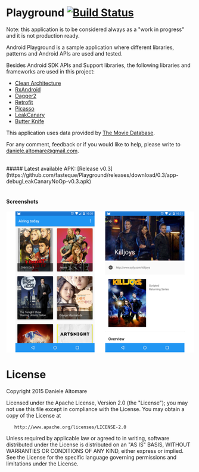 Playground [![Build Status](https://travis-ci.org/fasteque/Playground.svg?branch=master)](https://travis-ci.org/fasteque/Playground)
================

Note: this application is to be considered always as a "work in progress" and it is not production ready.

Android Playground is a sample application where different libraries, patterns and Android APIs are used and tested.

Besides Android SDK APIs and Support libraries, the following libraries and frameworks are used in this project:

- [Clean Architecture](https://github.com/android10/Android-CleanArchitecture)
- [RxAndroid](https://github.com/ReactiveX/RxAndroid)
- [Dagger2](https://github.com/google/dagger)
- [Retrofit](https://github.com/square/retrofit)
- [Picasso](https://github.com/square/picasso)
- [LeakCanary](https://github.com/square/leakcanary)
- [Butter Knife](https://github.com/JakeWharton/butterknife)

This application uses data provided by [The Movie Database](https://www.themoviedb.org/).

For any comment, feedback or if you would like to help, please write to daniele.altomare@gmail.com.

<br>
##### Latest available APK:
[Release v0.3](https://github.com/fasteque/Playground/releases/download/0.3/app-debugLeakCanaryNoOp-v0.3.apk)
<br><br>

#### Screenshots

![](https://raw.githubusercontent.com/fasteque/Playground/master/art/screenshots.png)


License
================

Copyright 2015 Daniele Altomare

   Licensed under the Apache License, Version 2.0 (the "License");
   you may not use this file except in compliance with the License.
   You may obtain a copy of the License at

       http://www.apache.org/licenses/LICENSE-2.0

   Unless required by applicable law or agreed to in writing, software
   distributed under the License is distributed on an "AS IS" BASIS,
   WITHOUT WARRANTIES OR CONDITIONS OF ANY KIND, either express or implied.
   See the License for the specific language governing permissions and
   limitations under the License.
